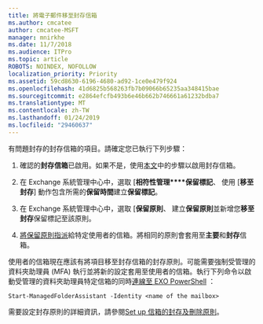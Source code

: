 ```yaml
---
title: 將電子郵件移至封存信箱
ms.author: cmcatee
author: cmcatee-MSFT
manager: mnirkhe
ms.date: 11/7/2018
ms.audience: ITPro
ms.topic: article
ROBOTS: NOINDEX, NOFOLLOW
localization_priority: Priority
ms.assetid: 59cd8630-6196-4680-ad92-1ce0e479f924
ms.openlocfilehash: 41d6825b568263fb7b09066b65235aa348415bae
ms.sourcegitcommit: e2864efcfb493b6e46b662b746661a61232bdba7
ms.translationtype: MT
ms.contentlocale: zh-TW
ms.lasthandoff: 01/24/2019
ms.locfileid: "29460637"
---
```

有問題封存的封存信箱的項目。請確定您已執行下列步驟：
  
1. 確認的**封存信箱**已啟用。如果不是，使用[本文](https://docs.microsoft.com/en-us/office365/securitycompliance/enable-archive-mailboxes)中的步驟以啟用封存信箱。 
    
2. 在 Exchange 系統管理中心中，選取 [**相符性管理****保留標記**、 使用 [**移至封存**] 動作包含所需的**保留時間**建立**保留標記**。
    
3. 在 Exchange 系統管理中心中，選取 [**保留原則**、 建立**保留原則**並新增您**移至封存**保留標記至該原則。 
    
4. [將保留原則指派](https://docs.microsoft.com/en-us/exchange/security-and-compliance/messaging-records-management/apply-retention-policy)給特定使用者的信箱。將相同的原則會套用至**主要**和**封存**信箱。 
    
使用者的信箱現在應該有將項目移至封存信箱的封存原則。可能需要強制受管理的資料夾助理員 (MFA) 執行並將新的設定套用至使用者的信箱。執行下列命令以啟動受管理的資料夾助理員特定信箱的同時[連線至 EXO PowerShell](https://docs.microsoft.com/en-us/powershell/exchange/exchange-online/connect-to-exchange-online-powershell/connect-to-exchange-online-powershell?view=exchange-ps) ： 
  
```
Start-ManagedFolderAssistant -Identity <name of the mailbox>
```

需要設定封存原則的詳細資訊，請參閱[Set up 信箱的封存及刪除原則](https://docs.microsoft.com/en-us/office365/securitycompliance/set-up-an-archive-and-deletion-policy-for-mailboxes#step-1-enable-archive-mailboxes-for-users)。
  

